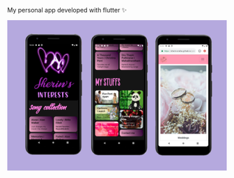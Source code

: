 My personal app developed with flutter ✨

<img src = "https://github.com/Sherin-Sneha/My-Personal-App/blob/master/readmepic.png" />

